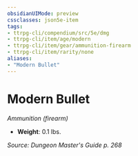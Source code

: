 ```yaml
---
obsidianUIMode: preview
cssclasses: json5e-item
tags:
- ttrpg-cli/compendium/src/5e/dmg
- ttrpg-cli/item/age/modern
- ttrpg-cli/item/gear/ammunition-firearm
- ttrpg-cli/item/rarity/none
aliases: 
- "Modern Bullet"
---
```

# Modern Bullet
*Ammunition (firearm)*  


- **Weight**: 0.1 lbs.

*Source: Dungeon Master's Guide p. 268*